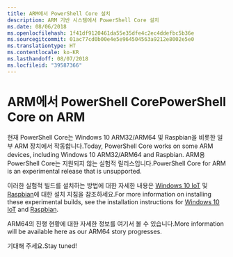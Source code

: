 ```yaml
---
title: ARM에서 PowerShell Core 설치
description: ARM 기반 시스템에서 PowerShell Core 설치
ms.date: 08/06/2018
ms.openlocfilehash: 1f41df9120461da55e35dfe4c2ec4ddefbc5b36e
ms.sourcegitcommit: 01ac77cd0b00e4e5e964504563a9212e8002e5e0
ms.translationtype: HT
ms.contentlocale: ko-KR
ms.lasthandoff: 08/07/2018
ms.locfileid: "39587366"
---
```

# <a name="powershell-core-on-arm"></a><span data-ttu-id="30d2a-103">ARM에서 PowerShell Core</span><span class="sxs-lookup"><span data-stu-id="30d2a-103">PowerShell Core on ARM</span></span>

<span data-ttu-id="30d2a-104">현재 PowerShell Core는 Windows 10 ARM32/ARM64 및 Raspbian을 비롯한 일부 ARM 장치에서 작동합니다.</span><span class="sxs-lookup"><span data-stu-id="30d2a-104">Today, PowerShell Core works on some ARM devices, including Windows 10 ARM32/ARM64 and Raspbian.</span></span>
<span data-ttu-id="30d2a-105">ARM용 PowerShell Core는 지원되지 않는 실험적 릴리스입니다.</span><span class="sxs-lookup"><span data-stu-id="30d2a-105">PowerShell Core for ARM is an experimental release that is unsupported.</span></span>

<span data-ttu-id="30d2a-106">이러한 실험적 빌드를 설치하는 방법에 대한 자세한 내용은 [Windows 10 IoT](installing-powershell-core-on-windows.md#deploying-on-windows-iot) 및 [Raspbian](installing-powershell-core-on-linux.md#raspbian)에 대한 설치 지침을 참조하세요.</span><span class="sxs-lookup"><span data-stu-id="30d2a-106">For more information on installing these experimental builds, see the installation instructions for [Windows 10 IoT](installing-powershell-core-on-windows.md#deploying-on-windows-iot) and [Raspbian](installing-powershell-core-on-linux.md#raspbian).</span></span>

<span data-ttu-id="30d2a-107">ARM64의 진행 현황에 대한 자세한 정보를 여기서 볼 수 있습니다.</span><span class="sxs-lookup"><span data-stu-id="30d2a-107">More information will be available here as our ARM64 story progresses.</span></span>

<span data-ttu-id="30d2a-108">기대해 주세요.</span><span class="sxs-lookup"><span data-stu-id="30d2a-108">Stay tuned!</span></span>
